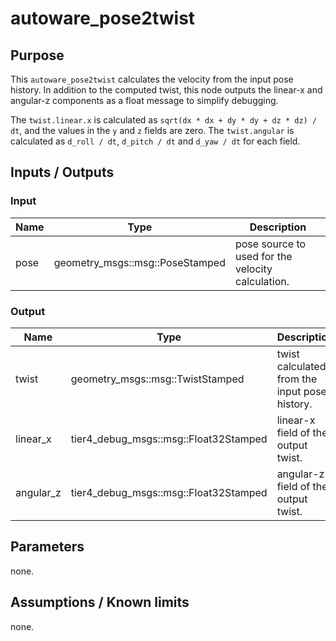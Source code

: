 # autoware_pose2twist

## Purpose

This `autoware_pose2twist` calculates the velocity from the input pose history. In addition to the computed twist, this node outputs the linear-x and angular-z components as a float message to simplify debugging.

The `twist.linear.x` is calculated as `sqrt(dx * dx + dy * dy + dz * dz) / dt`, and the values in the `y` and `z` fields are zero.
The `twist.angular` is calculated as `d_roll / dt`, `d_pitch / dt` and `d_yaw / dt` for each field.

## Inputs / Outputs

### Input

| Name | Type                            | Description                                       |
| ---- | ------------------------------- | ------------------------------------------------- |
| pose | geometry_msgs::msg::PoseStamped | pose source to used for the velocity calculation. |

### Output

| Name      | Type                                  | Description                                   |
| --------- | ------------------------------------- | --------------------------------------------- |
| twist     | geometry_msgs::msg::TwistStamped      | twist calculated from the input pose history. |
| linear_x  | tier4_debug_msgs::msg::Float32Stamped | linear-x field of the output twist.           |
| angular_z | tier4_debug_msgs::msg::Float32Stamped | angular-z field of the output twist.          |

## Parameters

none.

## Assumptions / Known limits

none.
